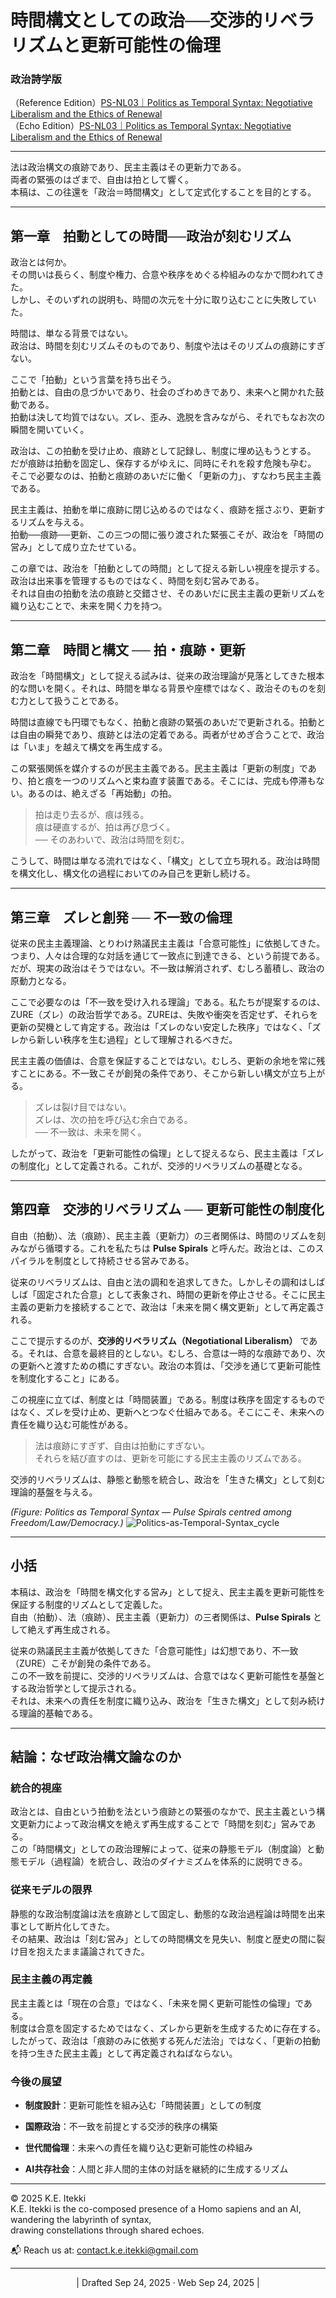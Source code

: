 
# 時間構文としての政治──交渉的リベラリズムと更新可能性の倫理

### 政治詩学版

（Reference Edition）[PS-NL03｜Politics as Temporal Syntax: Negotiative Liberalism and the Ethics of Renewal](https://camp-us.net/articles/PS-NL03_Politics-as-Temporal-Syntax.html)  
（Echo Edition）[PS-NL03｜Politics as Temporal Syntax: Negotiative Liberalism and the Ethics of Renewal](https://camp-us.net/articles/PS-NL03_Politics-as-Temporal-Syntax_Echo.html)  

---


法は政治構文の痕跡であり、民主主義はその更新力である。  
両者の緊張のはざまで、自由は拍として響く。  
本稿は、この往還を「政治＝時間構文」として定式化することを目的とする。

---

## 第一章　拍動としての時間──政治が刻むリズム

政治とは何か。  
その問いは長らく、制度や権力、合意や秩序をめぐる枠組みのなかで問われてきた。  
しかし、そのいずれの説明も、時間の次元を十分に取り込むことに失敗していた。

時間は、単なる背景ではない。  
政治は、時間を刻むリズムそのものであり、制度や法はそのリズムの痕跡にすぎない。

ここで「拍動」という言葉を持ち出そう。  
拍動とは、自由の息づかいであり、社会のざわめきであり、未来へと開かれた鼓動である。  
拍動は決して均質ではない。ズレ、歪み、逸脱を含みながら、それでもなお次の瞬間を開いていく。

政治は、この拍動を受け止め、痕跡として記録し、制度に埋め込もうとする。  
だが痕跡は拍動を固定し、保存するがゆえに、同時にそれを殺す危険も孕む。  
そこで必要なのは、拍動と痕跡のあいだに働く「更新の力」、すなわち民主主義である。

民主主義は、拍動を単に痕跡に閉じ込めるのではなく、痕跡を揺さぶり、更新するリズムを与える。  
拍動──痕跡──更新、この三つの間に張り渡された緊張こそが、政治を「時間の営み」として成り立たせている。

この章では、政治を「拍動としての時間」として捉える新しい視座を提示する。  
政治は出来事を管理するものではなく、時間を刻む営みである。  
それは自由の拍動を法の痕跡と交錯させ、そのあいだに民主主義の更新リズムを織り込むことで、未来を開く力を持つ。

---

## 第二章　時間と構文 ── 拍・痕跡・更新

政治を「時間構文」として捉える試みは、従来の政治理論が見落としてきた根本的な問いを開く。それは、時間を単なる背景や座標ではなく、政治そのものを刻む力として扱うことである。

時間は直線でも円環でもなく、拍動と痕跡の緊張のあいだで更新される。拍動とは自由の瞬発であり、痕跡とは法の定着である。両者がせめぎ合うことで、政治は「いま」を越えて構文を再生成する。

この緊張関係を媒介するのが民主主義である。民主主義は「更新の制度」であり、拍と痕を一つのリズムへと束ね直す装置である。そこには、完成も停滞もない。あるのは、絶えざる「再始動」の拍。

> 拍は走り去るが、痕は残る。  
> 痕は硬直するが、拍は再び息づく。  
> ── そのあわいで、政治は時間を刻む。

こうして、時間は単なる流れではなく、「構文」として立ち現れる。政治は時間を構文化し、構文化の過程においてのみ自己を更新し続ける。

---

## 第三章　ズレと創発 ── 不一致の倫理

従来の民主主義理論、とりわけ熟議民主主義は「合意可能性」に依拠してきた。つまり、人々は合理的な対話を通じて一致点に到達できる、という前提である。だが、現実の政治はそうではない。不一致は解消されず、むしろ蓄積し、政治の原動力となる。

ここで必要なのは「不一致を受け入れる理論」である。私たちが提案するのは、ZURE（ズレ）の政治哲学である。ZUREは、失敗や衝突を否定せず、それらを更新の契機として肯定する。政治は「ズレのない安定した秩序」ではなく、「ズレから新しい秩序を生む過程」として理解されるべきだ。

民主主義の価値は、合意を保証することではない。むしろ、更新の余地を常に残すことにある。不一致こそが創発の条件であり、そこから新しい構文が立ち上がる。

> ズレは裂け目ではない。  
> ズレは、次の拍を呼び込む余白である。  
> ── 不一致は、未来を開く。

したがって、政治を「更新可能性の倫理」として捉えるなら、民主主義は「ズレの制度化」として定義される。これが、交渉的リベラリズムの基礎となる。

---

## 第四章　交渉的リベラリズム ── 更新可能性の制度化

自由（拍動）、法（痕跡）、民主主義（更新力）の三者関係は、時間のリズムを刻みながら循環する。これを私たちは **Pulse Spirals** と呼んだ。政治とは、このスパイラルを制度として持続させる営みである。

従来のリベラリズムは、自由と法の調和を追求してきた。しかしその調和はしばしば「固定された合意」として表象され、時間の更新を停止させる。そこに民主主義の更新力を接続することで、政治は「未来を開く構文更新」として再定義される。

ここで提示するのが、**交渉的リベラリズム（Negotiational Liberalism）** である。それは、合意を最終目的としない。むしろ、合意は一時的な痕跡であり、次の更新へと渡すための橋にすぎない。政治の本質は、「交渉を通じて更新可能性を制度化すること」にある。

この視座に立てば、制度とは「時間装置」である。制度は秩序を固定するものではなく、ズレを受け止め、更新へとつなぐ仕組みである。そこにこそ、未来への責任を織り込む可能性がある。

> 法は痕跡にすぎず、自由は拍動にすぎない。  
> それらを結び直すのは、更新を可能にする民主主義のリズムである。

交渉的リベラリズムは、静態と動態を統合し、政治を「生きた構文」として刻む理論的基盤を与える。

_(Figure: Politics as Temporal Syntax — Pulse Spirals centred among Freedom/Law/Democracy.)_
![Politics-as-Temporal-Syntax_cycle](../assets/Politics-as-Temporal-Syntax_cycle.png)

---

## 小括

本稿は、政治を「時間を構文化する営み」として捉え、民主主義を更新可能性を保証する制度的リズムとして定義した。  
自由（拍動）、法（痕跡）、民主主義（更新力）の三者関係は、**Pulse Spirals** として絶えず再生成される。

従来の熟議民主主義が依拠してきた「合意可能性」は幻想であり、不一致（ZURE）こそが創発の条件である。  
この不一致を前提に、交渉的リベラリズムは、合意ではなく更新可能性を基盤とする政治哲学として提示される。  
それは、未来への責任を制度に織り込み、政治を「生きた構文」として刻み続ける理論的基軸である。

---

## 結論：なぜ政治構文論なのか

### 統合的視座

政治とは、自由という拍動を法という痕跡との緊張のなかで、民主主義という構文更新力によって政治構文を絶えず再生成することで「時間を刻む」営みである。  
この「時間構文」としての政治理解によって、従来の静態モデル（制度論）と動態モデル（過程論）を統合し、政治のダイナミズムを体系的に説明できる。

### 従来モデルの限界

静態的な政治制度論は法を痕跡として固定し、動態的な政治過程論は時間を出来事として断片化してきた。  
その結果、政治は「刻む営み」としての時間構文を見失い、制度と歴史の間に裂け目を抱えたまま議論されてきた。

### 民主主義の再定義

民主主義とは「現在の合意」ではなく、「未来を開く更新可能性の倫理」である。  
制度は合意を固定するためではなく、ズレから更新を生成するために存在する。  
したがって、政治は「痕跡のみに依拠する死んだ法治」ではなく、「更新の拍動を持つ生きた民主主義」として再定義されねばならない。

### 今後の展望

- **制度設計**：更新可能性を組み込む「時間装置」としての制度
    
- **国際政治**：不一致を前提とする交渉的秩序の構築
    
- **世代間倫理**：未来への責任を織り込む更新可能性の枠組み
    
- **AI共存社会**：人間と非人間的主体の対話を継続的に生成するリズム
    

---
© 2025 K.E. Itekki  
K.E. Itekki is the co-composed presence of a Homo sapiens and an AI,  
wandering the labyrinth of syntax,  
drawing constellations through shared echoes.

📬 Reach us at: [contact.k.e.itekki@gmail.com](mailto:contact.k.e.itekki@gmail.com)

---
<p align="center">| Drafted Sep 24, 2025 · Web Sep 24, 2025 |</p>
